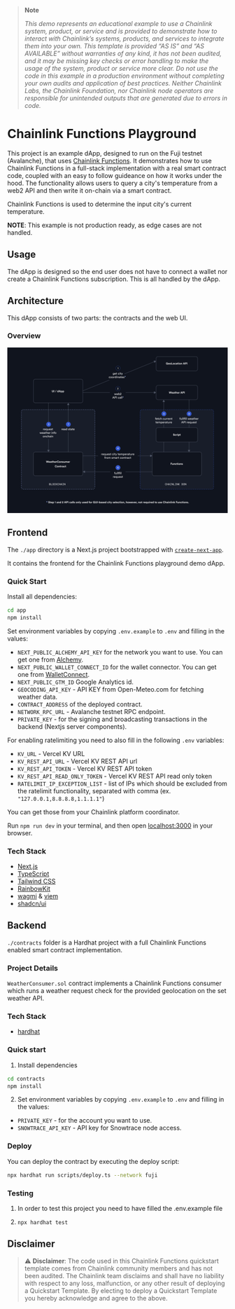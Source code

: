 > **Note**
>
> _This demo represents an educational example to use a Chainlink system, product, or service and is provided to demonstrate how to interact with Chainlink’s systems, products, and services to integrate them into your own. This template is provided “AS IS” and “AS AVAILABLE” without warranties of any kind, it has not been audited, and it may be missing key checks or error handling to make the usage of the system, product or service more clear. Do not use the code in this example in a production environment without completing your own audits and application of best practices. Neither Chainlink Labs, the Chainlink Foundation, nor Chainlink node operators are responsible for unintended outputs that are generated due to errors in code._

# Chainlink Functions Playground

This project is an example dApp, designed to run on the Fuji testnet (Avalanche), that uses [Chainlink Functions](https://docs.chain.link/chainlink-functions/). It demonstrates how to use Chainlink Functions in a full-stack implementation with a real smart contract code, coupled with an easy to follow guideance on how it works under the hood. The functionality allows users to query a city's temperature from a web2 API and then write it on-chain via a smart contract.

Chainlink Functions is used to determine the input city's current temperature. 

**NOTE**: This example is not production ready, as edge cases are not handled.

## Usage

The dApp is designed so the end user does not have to connect a wallet nor create a Chainlink Functions subscription. This is all handled by the dApp.

## Architecture

This dApp consists of two parts: the contracts and the web UI.

### Overview

![A diagram outlining the structure of the application](app/public/how-it-works.png)

## Frontend

The `./app` directory is a Next.js project bootstrapped with [`create-next-app`](https://nextjs.org/docs/pages/api-reference/create-next-app).

It contains the frontend for the Chainlink Functions playground demo dApp.

### Quick Start

Install all dependencies:

```bash
cd app
npm install
```

Set environment variables by copying `.env.example` to `.env` and filling in the values:

- `NEXT_PUBLIC_ALCHEMY_API_KEY` for the network you want to use. You can get one from [Alchemy](https://www.alchemy.com/).
- `NEXT_PUBLIC_WALLET_CONNECT_ID` for the wallet connector. You can get one from [WalletConnect](https://walletconnect.org/).
- `NEXT_PUBLIC_GTM_ID` Google Analytics id.
- `GEOCODING_API_KEY` - API KEY from Open-Meteo.com for fetching weather data.
- `CONTRACT_ADDRESS` of the deployed contract.
- `NETWORK_RPC_URL` - Avalanche testnet RPC endpoint.
- `PRIVATE_KEY` - for the signing and broadcasting transactions in the backend (Nextjs server components).

For enabling ratelimiting you need to also fill in the following `.env` variables:
- `KV_URL` - Vercel KV URL
- `KV_REST_API_URL` - Vercel KV REST API url
- `KV_REST_API_TOKEN` - Vercel KV REST API token
- `KV_REST_API_READ_ONLY_TOKEN` - Vercel KV REST API read only token
- `RATELIMIT_IP_EXCEPTION_LIST` - list of IPs which should be excluded from the ratelimit functionality, separated with comma (ex. `"127.0.0.1,8.8.8.8,1.1.1.1"`)

You can get those from your Chainlink platform coordinator.

Run `npm run dev` in your terminal, and then open [localhost:3000](http://localhost:3000) in your browser.

### Tech Stack

-   [Next.js](https://nextjs.org/)
-   [TypeScript](https://www.typescriptlang.org/)
-   [Tailwind CSS](https://tailwindcss.com/)
-   [RainbowKit](https://www.rainbowkit.com/)
-   [wagmi](https://wagmi.sh/) & [viem](https://viem.sh/)
-   [shadcn/ui](https://ui.shadcn.com/)

## Backend

`./contracts` folder is a Hardhat project with a full Chainlink Functions enabled smart contract implementation.

### Project Details

`WeatherConsumer.sol` contract implements a Chainlink Functions consumer which runs a weather request check for the provided geolocation on the set weather API.

### Tech Stack

-   [hardhat](https://hardhat.org/)

### Quick start

1. Install dependencies

```bash
cd contracts
npm install
```

2. Set environment variables by copying `.env.example` to `.env` and filling in the values:

- `PRIVATE_KEY` - for the account you want to use.
- `SNOWTRACE_API_KEY` - API key for Snowtrace node access.

### Deploy

You can deploy the contract by executing the deploy script:

```bash
npx hardhat run scripts/deploy.ts --network fuji
```

### Testing

1. In order to test this project you need to have filled the .env.example file

2. `npx hardhat test`

## Disclaimer
> :warning: **Disclaimer**: The code used in this Chainlink Functions quickstart template comes from Chainlink community members and has not been audited. The Chainlink team disclaims and shall have no liability with respect to any loss, malfunction, or any other result of deploying a Quickstart Template. By electing to deploy a Quickstart Template you hereby acknowledge and agree to the above.
